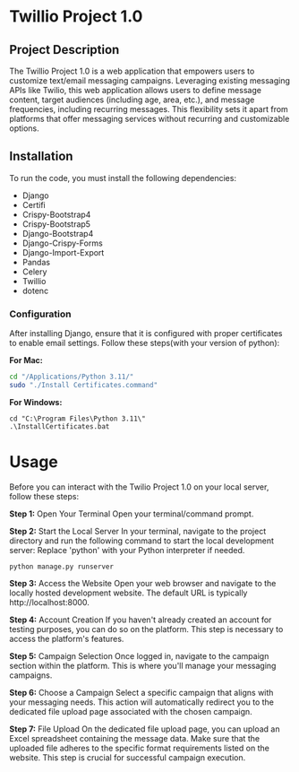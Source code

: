 # Twillio Project 1.0

## Project Description

The Twillio Project 1.0 is a web application that empowers users to customize text/email messaging campaigns. Leveraging existing messaging APIs like Twilio, this web application allows users to define message content, target audiences (including age, area, etc.), and message frequencies, including recurring messages. This flexibility sets it apart from platforms that offer messaging services without recurring and customizable options.

## Installation

To run the code, you must install the following dependencies:

- Django
- Certifi 
- Crispy-Bootstrap4 
- Crispy-Bootstrap5
- Django-Bootstrap4 
- Django-Crispy-Forms 
- Django-Import-Export
- Pandas
- Celery
- Twillio
- dotenc


### Configuration

After installing Django, ensure that it is configured with proper certificates to enable email settings. Follow these steps(with your version of python):

**For Mac:**

```bash
cd "/Applications/Python 3.11/"
sudo "./Install Certificates.command"
```
**For Windows:**

```
cd "C:\Program Files\Python 3.11\"
.\InstallCertificates.bat

```

# Usage

Before you can interact with the Twilio Project 1.0 on your local server, follow these steps:


**Step 1:** Open Your Terminal
Open your terminal/command prompt.

**Step 2:** Start the Local Server
In your terminal, navigate to the project directory and run the following command to start the local development server:
Replace 'python' with your Python interpreter if needed.
```
python manage.py runserver
```

**Step 3:** Access the Website
Open your web browser and navigate to the locally hosted development website. The default URL is typically http://localhost:8000.

**Step 4:** Account Creation
If you haven't already created an account for testing purposes, you can do so on the platform. This step is necessary to access the platform's features.

**Step 5:** Campaign Selection
Once logged in, navigate to the campaign section within the platform. This is where you'll manage your messaging campaigns.

**Step 6:** Choose a Campaign
 Select a specific campaign that aligns with your messaging needs. This action will automatically redirect you to the dedicated file upload page associated with the chosen campaign.

**Step 7:** File Upload
On the dedicated file upload page, you can upload an Excel spreadsheet containing the message data. Make sure that the uploaded file adheres to the specific format requirements listed on the website. This step is crucial for successful campaign execution.



